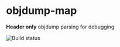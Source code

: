 # objdump-map
**Header only** objdump parsing for debugging

![Build status](https://github.com/ivzap/objdump-map/actions/workflows/test.yml/badge.svg)
